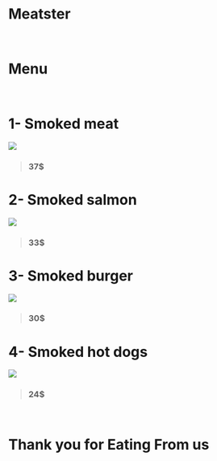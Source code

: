 # Meatster

<br>

# Menu 

<br>

# 1- Smoked meat <br>

 ![](https://www.africanbites.com/wp-content/uploads/2021/04/IMG_2507.jpg)

 >### 37$

# 2- Smoked salmon <br>
![](https://leitesculinaria.com/wp-content/uploads/2021/06/smoked-salmon-bourbon-marinade.jpg)

>### 33$

# 3- Smoked burger <br>
![](https://www.grillseeker.com/wp-content/uploads/2021/05/Smoked-Hamburgers-Burger-Feature1.jpg)

>### 30$

# 4- Smoked hot dogs <br>
![](https://www.chiselandfork.com/wp-content/uploads/2022/06/smoked-hot-dogs-1.jpg)

>### 24$


<br>


# Thank you for Eating From us 
